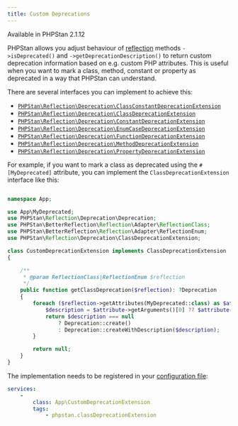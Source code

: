 ```yaml
---
title: Custom Deprecations
---
```


<div class="text-xs inline-block border border-green-600 text-green-600 bg-green-100 rounded px-1 mb-4">Available in PHPStan 2.1.12</div>

PHPStan allows you adjust behaviour of [reflection](/developing-extensions/reflection) methods `->isDeprecated()` and `->getDeprecationDescription()` to return custom deprecation information based on e.g. custom PHP attributes. 
This is useful when you want to mark a class, method, constant or property as deprecated in a way that PHPStan can understand.

There are several interfaces you can implement to achieve this:

- [`PHPStan\Reflection\Deprecation\ClassConstantDeprecationExtension`](https://apiref.phpstan.org/2.1.x/PHPStan.Reflection.Deprecation.ClassConstantDeprecationExtension.html)
- [`PHPStan\Reflection\Deprecation\ClassDeprecationExtension`](https://apiref.phpstan.org/2.1.x/PHPStan.Reflection.Deprecation.ClassDeprecationExtension.html)
- [`PHPStan\Reflection\Deprecation\ConstantDeprecationExtension`](https://apiref.phpstan.org/2.1.x/PHPStan.Reflection.Deprecation.ConstantDeprecationExtension.html)
- [`PHPStan\Reflection\Deprecation\EnumCaseDeprecationExtension`](https://apiref.phpstan.org/2.1.x/PHPStan.Reflection.Deprecation.EnumCaseDeprecationExtension.html)
- [`PHPStan\Reflection\Deprecation\FunctionDeprecationExtension`](https://apiref.phpstan.org/2.1.x/PHPStan.Reflection.Deprecation.FunctionDeprecationExtension.html)
- [`PHPStan\Reflection\Deprecation\MethodDeprecationExtension`](https://apiref.phpstan.org/2.1.x/PHPStan.Reflection.Deprecation.MethodDeprecationExtension.html)
- [`PHPStan\Reflection\Deprecation\PropertyDeprecationExtension`](https://apiref.phpstan.org/2.1.x/PHPStan.Reflection.Deprecation.PropertyDeprecationExtension.html)


For example, if you want to mark a class as deprecated using the `#[MyDeprecated]` attribute, you can implement the `ClassDeprecationExtension` interface like this:

```php

namespace App;

use App\MyDeprecated;
use PHPStan\Reflection\Deprecation\Deprecation;
use PHPStan\BetterReflection\Reflection\Adapter\ReflectionClass;
use PHPStan\BetterReflection\Reflection\Adapter\ReflectionEnum;
use PHPStan\Reflection\Deprecation\ClassDeprecationExtension;

class CustomDeprecationExtension implements ClassDeprecationExtension
{

	/**
	 * @param ReflectionClass|ReflectionEnum $reflection
	 */
	public function getClassDeprecation($reflection): ?Deprecation
	{
		foreach ($reflection->getAttributes(MyDeprecated::class) as $attribute) {
			$description = $attribute->getArguments()[0] ?? $attribute->getArguments()['description'] ?? null;
			return $description === null
				? Deprecation::create()
				: Deprecation::createWithDescription($description);
		}

		return null;
	}
}
```

The implementation needs to be registered in your [configuration file](/config-reference):

```yaml
services:
	-
		class: App\CustomDeprecationExtension
		tags:
			- phpstan.classDeprecationExtension
```
